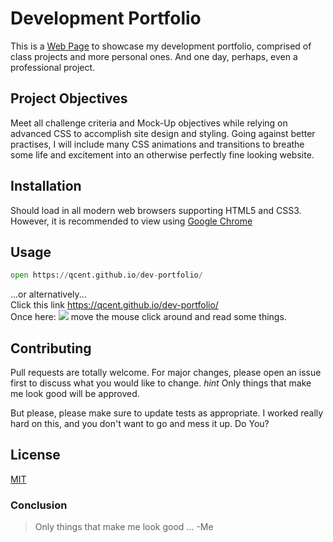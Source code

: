 # Development Portfolio

This is a [Web Page](https://en.wikipedia.org/wiki/Web_page) to showcase my development portfolio, comprised of class projects and more personal ones. And one day, perhaps, even a professional project.

## Project Objectives
 Meet all challenge criteria and Mock-Up objectives while relying on advanced CSS to accomplish site design and styling. Going against better practises, I will include many CSS animations and transitions to breathe some life and excitement into an otherwise perfectly fine looking website.


## Installation

Should load in all modern web browsers supporting HTML5 and CSS3. However, it is recommended to view using [Google Chrome](https://www.google.com/intl/en_ca/chrome/)

## Usage

```python
open https://qcent.github.io/dev-portfolio/

```
...or alternatively... \
Click this link https://qcent.github.io/dev-portfolio/ \
Once here:
![](assets/images/app-screenchot.png)
move the mouse click around and read some things.

## Contributing
Pull requests are totally welcome. For major changes, please open an issue first to discuss what you would like to change. *hint* Only things that make me look good will be approved.

But please, please make sure to update tests as appropriate. I worked really hard on this, and you don't want to go and mess it up. Do You?

## License
[MIT](https://choosealicense.com/licenses/mit/)

### Conclusion
> Only things that make me look good ...
     -Me

